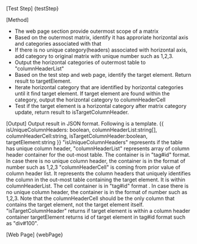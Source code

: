[Test Step]
{testStep}

[Method]

* The web page section provide outermost scope of a matrix
* Based on the outermost matrix, identify it has approriate horizontal axis and categories associated with that
* If there is no unique category(headers) associated with horizontal axis, add category to original matrix with unique number such as 1,2,3.
* Output the horizontal categories of outermost table to "columnHeaderList"
* Based on the test step and web page, identify the target element. Return result to targetElement.
* Iterate horizontal category that are identified by horizontal categories until it find target element. If target element are found within the category, output the horizontal category to columnHeaderCell
* Test if the target element is a horizontal category after matrix category update, return result to isTargetColumnHeader.

[Output]
Output result in JSON format.
Following is a template.
{{
isUniqueColumnHeaders: boolean,
columnHeaderList:string[],
columnHeaderCell:string,
isTargetColumnHeader:boolean,
targetElement:string
}} 
"isUniqueColumnHeaders" represents if the table has unique column header,
"columnHeaderList" represents array of column header container for the out-most table. The container is in "tag#id" format. In case there is no unique column header, the container is in the format of number such as 1,2,3
"columnHeaderCell" is coming from prior value of column header list. It represents the column headers that uniquely identifies the column in the out-most table containing the target element. It is within columnHeaderList. The cell container is in "tag#id" format . In case there is no unique column header, the container is in the format of number such as 1,2,3. Note that the columnHeaderCell should be the only column that contains the target element, not the target element itself.
"isTargetColumnHeader" returns if target element is within a column header container
targetElement returns id of target element in tag#id format such as "div#100".

[Web Page]
{webPage}